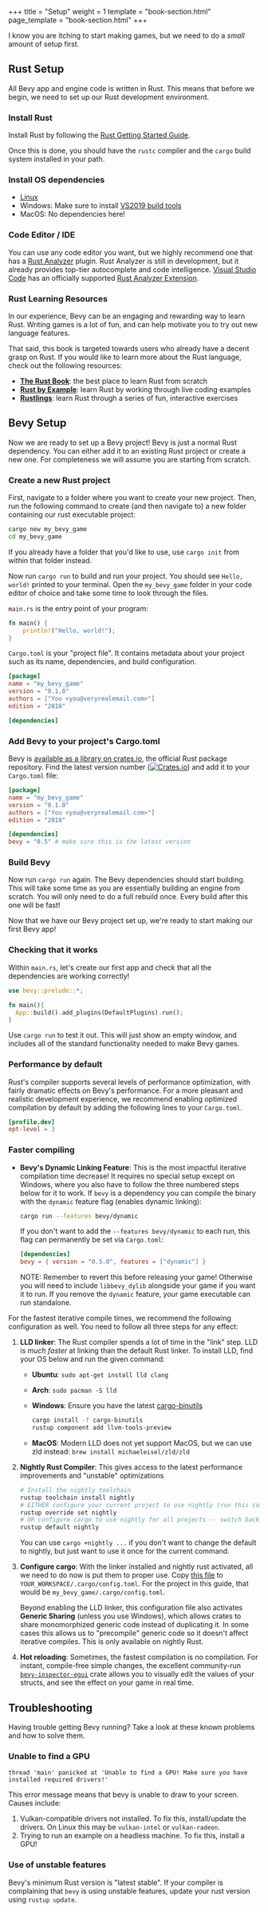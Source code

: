 +++
title = "Setup"
weight = 1
template = "book-section.html"
page_template = "book-section.html"
+++

I know you are itching to start making games, but we need to do a _small_ amount of setup first.

## Rust Setup

All Bevy app and engine code is written in Rust. This means that before we begin, we need to set up our Rust development environment.

### Install Rust

Install Rust by following the [Rust Getting Started Guide](https://www.rust-lang.org/learn/get-started).

Once this is done, you should have the `rustc` compiler and the `cargo` build system installed in your path.

### Install OS dependencies

* [Linux](https://github.com/bevyengine/bevy/blob/main/docs/linux_dependencies.md)
* Windows: Make sure to install [VS2019 build tools](https://visualstudio.microsoft.com/thank-you-downloading-visual-studio/?sku=BuildTools&rel=16)
* MacOS: No dependencies here!

### Code Editor / IDE

You can use any code editor you want, but we highly recommend one that has a [Rust Analyzer](https://github.com/rust-analyzer/rust-analyzer) plugin. Rust Analyzer is still in development, but it already provides top-tier autocomplete and code intelligence. [Visual Studio Code](https://code.visualstudio.com/) has an officially supported [Rust Analyzer Extension](https://marketplace.visualstudio.com/items?itemName=matklad.rust-analyzer).

### Rust Learning Resources

In our experience, Bevy can be an engaging and rewarding way to learn Rust.
Writing games is a lot of fun, and can help motivate you to try out new language features.

That said, this book is targeted towards users who already have a decent grasp on Rust.
If you would like to learn more about the Rust language, check out the following resources:

* [**The Rust Book**](https://doc.rust-lang.org/book/): the best place to learn Rust from scratch
* [**Rust by Example**](https://doc.rust-lang.org/rust-by-example/): learn Rust by working through live coding examples
* [**Rustlings**](https://github.com/rust-lang/rustlings): learn Rust through a series of fun, interactive exercises

## Bevy Setup

Now we are ready to set up a Bevy project! Bevy is just a normal Rust dependency. You can either add it to an existing Rust project or create a new one. For completeness we will assume you are starting from scratch.

### Create a new Rust project

First, navigate to a folder where you want to create your new project. Then, run the following command to create (and then navigate to) a new folder containing our rust executable project:

```sh
cargo new my_bevy_game
cd my_bevy_game
```

If you already have a folder that you'd like to use, use `cargo init` from within that folder instead.

Now run `cargo run` to build and run your project. You should see `Hello, world!` printed to your terminal. Open the `my_bevy_game` folder in your code editor of choice and take some time to look through the files.

`main.rs` is the entry point of your program:

```rs
fn main() {
    println!("Hello, world!");
}
```

`Cargo.toml` is your "project file". It contains metadata about your project such as its name, dependencies, and build configuration.

```toml
[package]
name = "my_bevy_game"
version = "0.1.0"
authors = ["You <you@veryrealemail.com>"]
edition = "2018"

[dependencies]
```

### Add Bevy to your project's Cargo.toml

Bevy is [available as a library on crates.io](https://crates.io/crates/bevy), the official Rust package repository. Find the latest version number ([![Crates.io](https://img.shields.io/crates/v/bevy.svg)](https://crates.io/crates/bevy)) and add it to your `Cargo.toml` file:

```toml
[package]
name = "my_bevy_game"
version = "0.1.0"
authors = ["You <you@veryrealemail.com>"]
edition = "2018"

[dependencies]
bevy = "0.5" # make sure this is the latest version
```

### Build Bevy

Now run `cargo run` again. The Bevy dependencies should start building. This will take some time as you are essentially building an engine from scratch. You will only need to do a full rebuild once. Every build after this one will be fast!

Now that we have our Bevy project set up, we're ready to start making our first Bevy app!

### Checking that it works

Within `main.rs`, let's create our first app and check that all the dependencies are working correctly!

```rust
use bevy::prelude::*;

fn main(){
  App::build().add_plugins(DefaultPlugins).run();
}
```

Use `cargo run` to test it out.
This will just show an empty window, and includes all of the standard functionality needed to make Bevy games.

### Performance by default

Rust's compiler supports several levels of performance optimization, with fairly dramatic effects on Bevy's performance.
For a more pleasant and realistic development experience, we recommend enabling optimized compilation by default by adding the following lines to your `Cargo.toml`.

```toml
[profile.dev]
opt-level = 3
```

### Faster compiling

* **Bevy's Dynamic Linking Feature**: This is the most impactful iterative compilation time decrease! It requires no special setup except on Windows, where you also have to follow the three numbered steps below for it to work. If `bevy` is a dependency you can compile the binary with the `dynamic` feature flag (enables dynamic linking):

  ```sh
  cargo run --features bevy/dynamic
  ```

  If you don't want to add the `--features bevy/dynamic` to each run, this flag can permanently be set via `Cargo.toml`:

  ```toml
  [dependencies]
  bevy = { version = "0.5.0", features = ["dynamic"] }
  ```

  NOTE: Remember to revert this before releasing your game! Otherwise you will need to include `libbevy_dylib` alongside your game if you want it to run. If you remove the `dynamic` feature, your game executable can run standalone.

For the fastest iterative compile times, we recommend the following configuration as well. You need to follow all three steps for any effect:

1. **LLD linker**: The Rust compiler spends a lot of time in the "link" step. LLD is _much faster_ at linking than the default Rust linker. To install LLD, find your OS below and run the given command:
   * **Ubuntu**: `sudo apt-get install lld clang`
   * **Arch**: `sudo pacman -S lld`
   * **Windows**: Ensure you have the latest [cargo-binutils](https://github.com/rust-embedded/cargo-binutils)

      ```sh
      cargo install -f cargo-binutils
      rustup component add llvm-tools-preview
      ```

   * **MacOS**: Modern LLD does not yet support MacOS, but we can use zld instead: `brew install michaeleisel/zld/zld`
2. **Nightly Rust Compiler**: This gives access to the latest performance improvements and "unstable" optimizations

   ```sh
   # Install the nightly toolchain
   rustup toolchain install nightly
   # EITHER configure your current project to use nightly (run this command within the project)
   rustup override set nightly
   # OR configure cargo to use nightly for all projects -- switch back with `rustup default stable`
   rustup default nightly
   ```

   You can use `cargo +nightly ...` if you don't want to change the default to nightly, but just want to use it once for the current command.

3. **Configure cargo**: With the linker installed and nightly rust activated, all we need to do now is put them to proper use. Copy [this file](https://github.com/bevyengine/bevy/blob/main/.cargo/config_fast_builds) to `YOUR_WORKSPACE/.cargo/config.toml`. For the project in this guide, that would be `my_bevy_game/.cargo/config.toml`.

   Beyond enabling the LLD linker, this configuration file also activates **Generic Sharing** (unless you use Windows), which allows crates to share monomorphized generic code instead of duplicating it. In some cases this allows us to "precompile" generic code so it doesn't affect iterative compiles. This is only available on nightly Rust.

4. **Hot reloading**: Sometimes, the fastest compilation is no compilation.
For instant, compile-free simple changes, the excellent community-run [`bevy-inspector-egui`](https://crates.io/crates/bevy-inspector-egui) crate allows you to visually edit the values of your structs, and see the effect on your game in real time.

## Troubleshooting

Having trouble getting Bevy running?
Take a look at these known problems and how to solve them.

### Unable to find a GPU

```ignore
thread 'main' panicked at 'Unable to find a GPU! Make sure you have installed required drivers!'
```

This error message means that bevy is unable to draw to your screen.
Causes include:

1. Vulkan-compatible drivers not installed. To fix this, install/update the drivers. On Linux this may be `vulkan-intel` or `vulkan-radeon`.
2. Trying to run an example on a headless machine. To fix this, install a GPU!

### Use of unstable features

Bevy's minimum Rust version is "latest stable".
If your compiler is complaining that `bevy` is using unstable features, update your rust version using `rustup update`.
